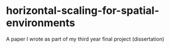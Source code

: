 # horizontal-scaling-for-spatial-environments
A paper I wrote as part of my third year final project (dissertation)
